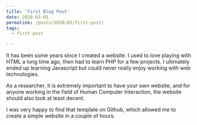 ```yaml
---
title: 'First Blog Post'
date: 2020-03-01
permalink: /posts/2020/03/first-post/
tags:
  - first post

---
```


It has been some years since I created a website. I used to love playing with HTML a long time ago, then had to learn PHP for a few projects.
I ultimately ended up learning Javascript but could never really enjoy working with web technologies.

As a researcher, it is extremely important to have your own website, and for anyone working in the field of Human Computer Interaction, the website should also look at least decent.

I was very happy to find that template on Github, which allowed me to create a simple website in a couple of hours.
